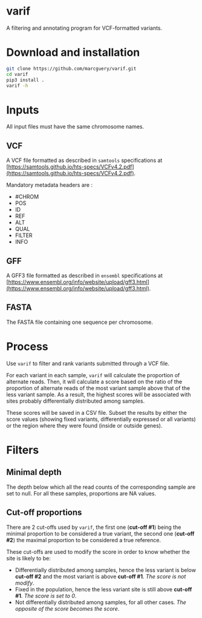 # varif
A filtering and annotating program for VCF-formatted variants.

# Download and installation

```bash
git clone https://github.com/marcguery/varif.git
cd varif
pip3 install .
varif -h
```

# Inputs

All input files must have the same chromosome names.

## VCF

A VCF file formatted as described in `samtools` specifications at [https://samtools.github.io/hts-specs/VCFv4.2.pdf](https://samtools.github.io/hts-specs/VCFv4.2.pdf).

Mandatory metadata headers are :

-  #CHROM
- POS
- ID
- REF
- ALT
- QUAL
- FILTER
- INFO

## GFF

A GFF3 file formatted as described in `ensembl` specifications at [https://www.ensembl.org/info/website/upload/gff3.html](https://www.ensembl.org/info/website/upload/gff3.html).

## FASTA

The FASTA file containing one sequence per chromosome.

# Process

Use `varif` to filter and rank variants submitted through a VCF file.

For each variant in each sample, `varif` will calculate the proportion of alternate reads. 
Then, it will calculate a score based on the ratio of the proportion of alternate reads of the most variant sample above that of the less variant sample.
As a result, the highest scores will be associated with sites probably differentially distributed among samples.

These scores will be saved in a CSV file. Subset the results by either the score values (showing fixed variants, differentially expressed or all variants) or the region where they were found (inside or outside genes).

# Filters

## Minimal depth

The depth below which all the read counts of the corresponding sample are set to null.
For all these samples, proportions are NA values.

## Cut-off proportions

There are 2 cut-offs used by `varif`, the first one (**cut-off #1**) being the minimal proportion to be considered a true variant, the second one (**cut-off #2**) the maximal proportion to be considered a true reference.

These cut-offs are used to modify the score in order to know whether the site is likely to be:

- Differentially distributed among samples, hence the less variant is below **cut-off #2** and the most variant is above **cut-off #1**. *The score is not modify*.
- Fixed in the population, hence the less variant site is still above **cut-off #1**. *The score is set to 0*.
- Not differentially distributed among samples, for all other cases. *The opposite of the score becomes the score*.



